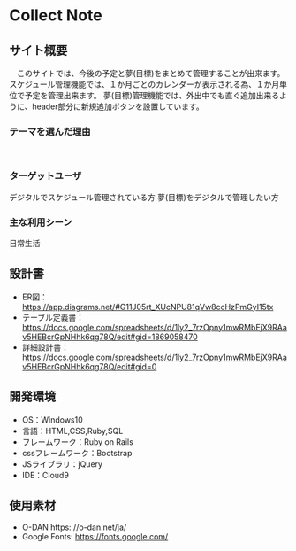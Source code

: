 # Collect Note

## サイト概要
&emsp;このサイトでは、今後の予定と夢(目標)をまとめて管理することが出来ます。<br>
スケジュール管理機能では、１か月ごとのカレンダーが表示される為、１か月単位で予定を管理出来ます。
夢(目標)管理機能では、外出中でも直ぐ追加出来るように、header部分に新規追加ボタンを設置しています。

### テーマを選んだ理由
&emsp;

### ターゲットユーザ
デジタルでスケジュール管理されている方
夢(目標)をデジタルで管理したい方

### 主な利用シーン
日常生活

## 設計書
- ER図：https://app.diagrams.net/#G11J05rt_XUcNPU81qVw8ccHzPmGyI15tx
- テーブル定義書：https://docs.google.com/spreadsheets/d/1ly2_7rzOpny1mwRMbEjX9RAav5HEBcrGpNHhk6qg78Q/edit#gid=1869058470
- 詳細設計書：https://docs.google.com/spreadsheets/d/1ly2_7rzOpny1mwRMbEjX9RAav5HEBcrGpNHhk6qg78Q/edit#gid=0

## 開発環境
- OS：Windows10
- 言語：HTML,CSS,Ruby,SQL
- フレームワーク：Ruby on Rails
- cssフレームワーク：Bootstrap
- JSライブラリ：jQuery
- IDE：Cloud9

## 使用素材
- O-DAN https: //o-dan.net/ja/
- Google Fonts: https://fonts.google.com/

